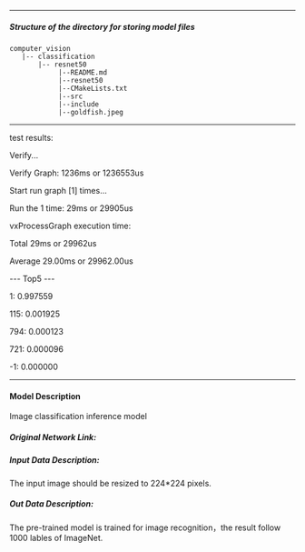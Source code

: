 *******************************************************************************
##### Structure of the directory for storing model files
```
computer_vision
   |-- classification   
       |-- resnet50
            |--README.md            
            |--resnet50   
            |--CMakeLists.txt   
            |--src
            |--include
            |--goldfish.jpeg
```
*******************************************************************************

  test results:

Verify...

Verify Graph: 1236ms or 1236553us

Start run graph [1] times...

Run the 1 time: 29ms or 29905us

vxProcessGraph execution time:

Total   29ms or 29962us

Average 29.00ms or 29962.00us


 --- Top5 ---
 
  1: 0.997559
  
115: 0.001925

794: 0.000123

721: 0.000096

 -1: 0.000000


*******************************************************************************
#### Model Description

Image classification inference model

##### Original Network Link:



##### Input Data Description:

The input image should be resized to 224*224 pixels.

##### Out Data Description:

The pre-trained model is trained for image recognition，the result follow 1000 lables of ImageNet.

